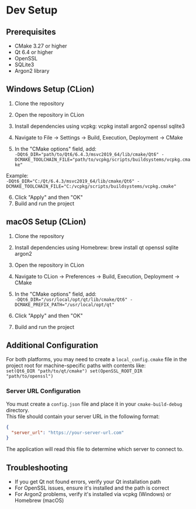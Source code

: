 # Dev Setup

## Prerequisites
- CMake 3.27 or higher
- Qt 6.4 or higher
- OpenSSL
- SQLite3
- Argon2 library

## Windows Setup (CLion)
1. Clone the repository
2. Open the repository in CLion
3. Install dependencies using vcpkg:
   vcpkg install argon2 openssl sqlite3

4. Navigate to File → Settings → Build, Execution, Deployment → CMake
5. In the "CMake options" field, add:\
   `-DQt6_DIR="path/to/Qt6/6.4.3/msvc2019_64/lib/cmake/Qt6" -DCMAKE_TOOLCHAIN_FILE="path/to/vcpkg/scripts/buildsystems/vcpkg.cmake"`

Example:\
`-DQt6_DIR="C:/Qt/6.4.3/msvc2019_64/lib/cmake/Qt6" -DCMAKE_TOOLCHAIN_FILE="C:/vcpkg/scripts/buildsystems/vcpkg.cmake"`

6. Click "Apply" and then "OK"
7. Build and run the project

## macOS Setup (CLion)
1. Clone the repository
2. Install dependencies using Homebrew:
   brew install qt openssl sqlite argon2

3. Open the repository in CLion
4. Navigate to CLion → Preferences → Build, Execution, Deployment → CMake
5. In the "CMake options" field, add:\
   `-DQt6_DIR="/usr/local/opt/qt/lib/cmake/Qt6" -DCMAKE_PREFIX_PATH="/usr/local/opt/qt"`

6. Click "Apply" and then "OK"
7. Build and run the project

## Additional Configuration
For both platforms, you may need to create a `local_config.cmake` file in the project root for machine-specific paths with contents like:\
`set(Qt6_DIR "path/to/qt/cmake")
set(OpenSSL_ROOT_DIR "path/to/openssl")`

### Server URL Configuration
You must create a `config.json` file and place it in your `cmake-build-debug` directory.  
This file should contain your server URL in the following format:
```json
{
  "server_url": "https://your-server-url.com"
}
```
The application will read this file to determine which server to connect to.

## Troubleshooting
- If you get Qt not found errors, verify your Qt installation path
- For OpenSSL issues, ensure it's installed and the path is correct
- For Argon2 problems, verify it's installed via vcpkg (Windows) or Homebrew (macOS)
